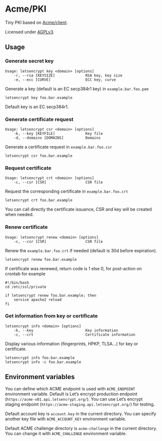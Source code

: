 # Acme/PKI

Tiny PKI based on [Acme/client](https://github.com/unixcharles/acme-client).

Licensed under [AGPLv3](https://www.gnu.org/licenses/agpl-3.0.en.html).

## Usage
### Generate secret key

	Usage: letsencrypt key <domain> [options]
		-r, --rsa [KEYSIZE]              RSA key, key size
		-e, --ecc [CURVE]                ECC key, curve

Generate a key (default is an EC secp384r1 key) in `example.bar.foo.pem`

	letsencrypt key foo.bar.example

Default key is an EC secp384r1.

### Generate certificate request

	Usage: letsencrypt csr <domain> [options]
		-k, --key [KEYFILE]              Key file
		-d, --domains [DOMAINS]          Domains

Generate a certificate request in `example.bar.foo.csr`

	letsencrypt csr foo.bar.example

### Request certificate

	Usage: letsencrypt crt <domain> [options]
		-c, --csr [CSR]                  CSR file

Request the corresponding certificate in `example.bar.foo.crt`

	letsencrypt crt foo.bar.example

You can call directly the certificate issuance, CSR and key will be created when needed.

### Renew certificate

	Usage: letsencrypt renew <domain> [options]
		-c, --csr [CSR]                  CSR file

Renew the `example.bar.foo.crt` if needed (default is 30d before expiration).

	letsencrypt renew foo.bar.example

If certificate was renewed, return code is 1 else 0, for post-action on crontab for example

	#!/bin/bash
	cd /etc/ssl/private
	
	if letsencrypt renew foo.bar.example; then
		service apache2 reload
	fi

### Get information from key or certificate

	letsencrypt info <domain> [options]
		-k, --key                        Key information
		-c, --crt                        Certificate information

Display various information (fingerprints, HPKP, TLSA…) for key or certificate.

	letsencrypt info foo.bar.example
	letsencrypt info -c foo.bar.example

## Environment variables

You can define which ACME endpoint is used with `ACME_ENDPOINT` environment variable.
Default is Let’s encrypt production endpoint (`https://acme-v01.api.letsencrypt.org/`).
You can use Let’s encrypt staging endpoint (`https://acme-staging.api.letsencrypt.org/`) for testing.

Default account key is `account.key` in the current directory. You can specify another key file with `ACME_ACCOUNT_KEY` environment variable.

Default ACME challenge directory is `acme-challenge` in the current directory.
You can change it with `ACME_CHALLENGE` environment variable.
